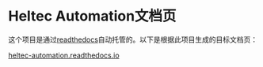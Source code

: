 # Heltec Automation文档页

这个项目是通过[readthedocs](https://readthedocs.org/)自动托管的。以下是根据此项目生成的目标文档页：

[heltec-automation.readthedocs.io](https://heltec-automation.readthedocs.io/)


